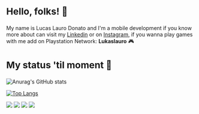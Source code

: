 ### **<h2>Hello, folks! 👋</h2>**

My name is Lucas Lauro Donato and I'm a mobile development if you know more about can visit my <a href="https://www.linkedin.com/in/lucaslaurodonato/" rel="nofollow"> Linkedin</a> or on  <a href="https://www.instagram.com/lucaslaurodonato/" rel="nofollow"> Instagram</a>, if you wanna play games with me add on Playstation Network: <b>Lukaslauro</b> :video_game: 

### **<h2>My status 'til moment :rocket:</h2>**
  
  
![Anurag's GitHub stats](https://github-readme-stats.vercel.app/api?username=lucaslaurodonato&show_icons=true&theme=highcontrast)

[![Top Langs](https://github-readme-stats.vercel.app/api/top-langs/?username=lucaslaurodonato&layout=compact&theme=highcontrast)](https://github.com/lucaslaurodonato/github-readme-stats)

<img src="https://img.shields.io/badge/Android-Development-green"></img> 
<img src="https://img.shields.io/badge/Kotlin-Development-blueviolet"/>
<img src="https://img.shields.io/badge/Flutter-Development-blue"/>
<img src="https://img.shields.io/badge/Dart-Development-120a8f"/> 
